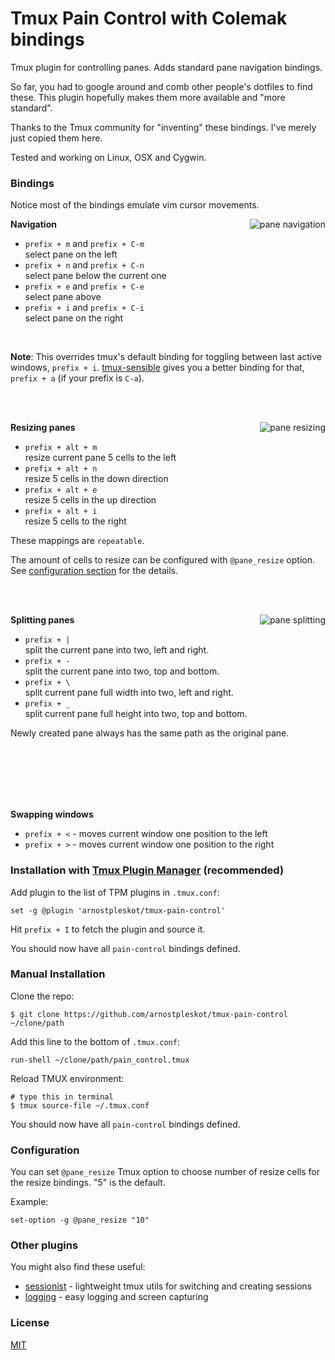 # Tmux Pain Control with Colemak bindings

Tmux plugin for controlling panes. Adds standard pane navigation bindings.

So far, you had to google around and comb other people's dotfiles to find these.
This plugin hopefully makes them more available and "more standard".

Thanks to the Tmux community for "inventing" these bindings. I've merely just
copied them here.

Tested and working on Linux, OSX and Cygwin.

### Bindings

Notice most of the bindings emulate vim cursor movements.

<img align="right" src="/screenshots/pane_navigation.gif" alt="pane navigation"/>

**Navigation**

- `prefix + m` and `prefix + C-m`<br/>
  select pane on the left
- `prefix + n` and `prefix + C-n`<br/>
  select pane below the current one
- `prefix + e` and `prefix + C-e`<br/>
  select pane above
- `prefix + i` and `prefix + C-i`<br/>
  select pane on the right

<br/>

**Note**: This overrides tmux's default binding for toggling between last
active windows, `prefix + i`.
[tmux-sensible](https://github.com/tmux-plugins/tmux-sensible) gives you
a better binding for that, `prefix + a` (if your prefix is `C-a`).

<br/><br/>

<img align="right" src="/screenshots/pane_resizing.gif" alt="pane resizing"/>

**Resizing panes**

- `prefix + alt + m`<br/>
  resize current pane 5 cells to the left
- `prefix + alt + n`<br/>
  resize 5 cells in the down direction
- `prefix + alt + e`<br/>
  resize 5 cells in the up direction
- `prefix + alt + i`<br/>
  resize 5 cells to the right

These mappings are `repeatable`.

The amount of cells to resize can be configured with `@pane_resize` option. See
[configuration section](#configuration) for the details.

<br/><br/>

<img align="right" src="/screenshots/pane_splitting.gif" alt="pane splitting"/>

**Splitting panes**

- `prefix + |`<br/>
  split the current pane into two, left and right.
- `prefix + -`<br/>
  split the current pane into two, top and bottom.
- `prefix + \`<br/>
  split current pane full width into two, left and right.
- `prefix + _`<br/>
  split current pane full height into two, top and bottom.

Newly created pane always has the same path as the original pane.

<br/><br/><br/><br/><br/>

**Swapping windows**

- `prefix + <` - moves current window one position to the left
- `prefix + >` - moves current window one position to the right

### Installation with [Tmux Plugin Manager](https://github.com/tmux-plugins/tpm) (recommended)

Add plugin to the list of TPM plugins in `.tmux.conf`:

    set -g @plugin 'arnostpleskot/tmux-pain-control'

Hit `prefix + I` to fetch the plugin and source it.

You should now have all `pain-control` bindings defined.

### Manual Installation

Clone the repo:

    $ git clone https://github.com/arnostpleskot/tmux-pain-control ~/clone/path

Add this line to the bottom of `.tmux.conf`:

    run-shell ~/clone/path/pain_control.tmux

Reload TMUX environment:

    # type this in terminal
    $ tmux source-file ~/.tmux.conf

You should now have all `pain-control` bindings defined.

### Configuration

You can set `@pane_resize` Tmux option to choose number of resize cells for the
resize bindings. "5" is the default.

Example:

    set-option -g @pane_resize "10"

### Other plugins

You might also find these useful:

- [sessionist](https://github.com/tmux-plugins/tmux-sessionist) - lightweight
  tmux utils for switching and creating sessions
- [logging](https://github.com/tmux-plugins/tmux-logging) - easy logging and
  screen capturing

### License
[MIT](LICENSE.md)
